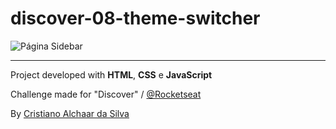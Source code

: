# discover-08-theme-switcher

![Página Sidebar](https://s3.us-west-2.amazonaws.com/secure.notion-static.com/05e26857-0024-4c00-8c79-1f802ac2503a/preview.gif?X-Amz-Algorithm=AWS4-HMAC-SHA256&X-Amz-Content-Sha256=UNSIGNED-PAYLOAD&X-Amz-Credential=AKIAT73L2G45EIPT3X45%2F20230201%2Fus-west-2%2Fs3%2Faws4_request&X-Amz-Date=20230201T150600Z&X-Amz-Expires=86400&X-Amz-Signature=5ade196e8348384811573e36933ac56c2c23bd5d827cdfbf8b28283779d17f80&X-Amz-SignedHeaders=host&x-id=GetObject)

---------------

Project developed with __HTML__, __CSS__ e __JavaScript__

Challenge made for "Discover" / [@Rocketseat](https://github.com/Rocketseat)

By [Cristiano Alchaar da Silva](https://github.com/CristianoAlchaar)
